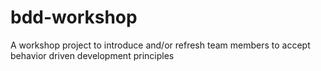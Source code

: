 # bdd-workshop
A workshop project to introduce and/or refresh team members to accept behavior driven development principles
